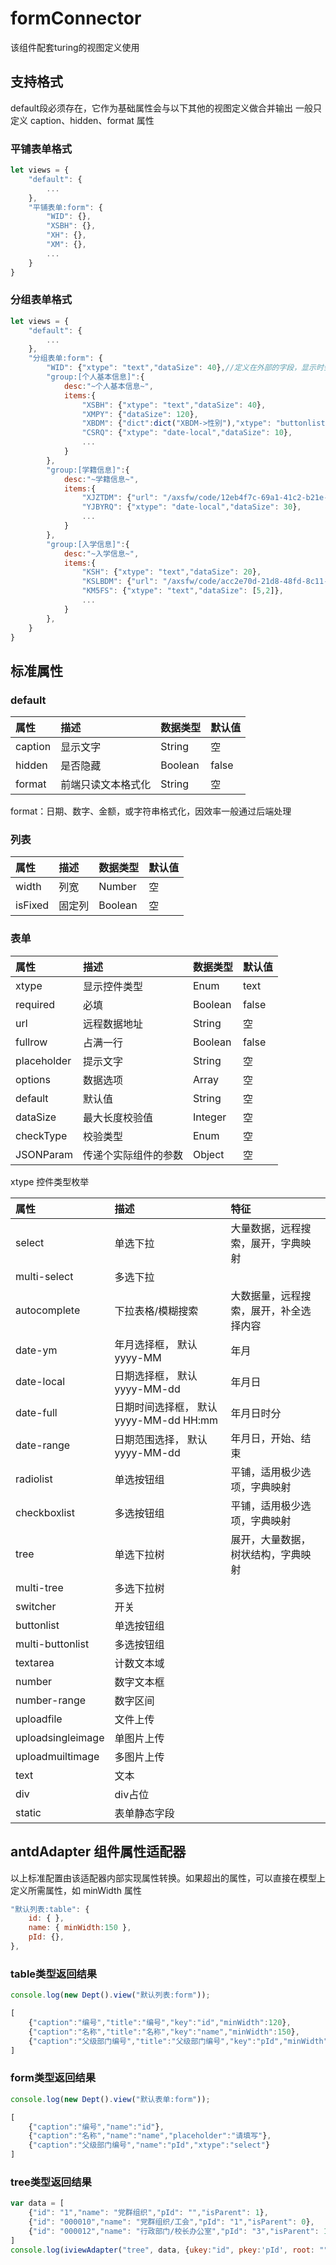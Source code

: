 # formConnector

该组件配套turing的视图定义使用

## 支持格式

default段必须存在，它作为基础属性会与以下其他的视图定义做合并输出
一般只定义 caption、hidden、format 属性

### 平铺表单格式

```js
let views = {
    "default": {
        ...
    },
    "平铺表单:form": {
        "WID": {},
        "XSBH": {},
        "XH": {},
        "XM": {},
        ...
    }
}
```

### 分组表单格式

```js
let views = {
    "default": {
        ...
    },
    "分组表单:form": {
        "WID": {"xtype": "text","dataSize": 40},//定义在外部的字段，显示时会被忽略
        "group:[个人基本信息]":{
            desc:"~个人基本信息~",
            items:{
                "XSBH": {"xtype": "text","dataSize": 40},
                "XMPY": {"dataSize": 120},
                "XBDM": {"dict":dict("XBDM->性别"),"xtype": "buttonlist","dataSize": 1},
                "CSRQ": {"xtype": "date-local","dataSize": 10},
                ...
            }
        },
        "group:[学籍信息]":{
            desc:"~学籍信息~",
            items:{
                "XJZTDM": {"url": "/axsfw/code/12eb4f7c-69a1-41c2-b21e-c99fe850264a.do","xtype": "select","dataSize": 6},
                "YJBYRQ": {"xtype": "date-local","dataSize": 30},
                ...
            }
        },
        "group:[入学信息]":{
            desc:"~入学信息~",
            items:{
                "KSH": {"xtype": "text","dataSize": 20},
                "KSLBDM": {"url": "/axsfw/code/acc2e70d-21d8-48fd-8c11-762fb2d01c47.do","xtype": "select","dataSize": 10},
                "KM5FS": {"xtype": "text","dataSize": [5,2]},
                ...
            }
        },
    }
}
```


## 标准属性

### default

| 属性 | 描述 | 数据类型 | 默认值 |
| :--- | :--- | :--- | :--- |
| caption | 显示文字 | String | 空 |
| hidden | 是否隐藏 | Boolean | false |
| format | 前端只读文本格式化 | String | 空 |

format：日期、数字、金额，或字符串格式化，因效率一般通过后端处理


### 列表

| 属性 | 描述 | 数据类型 | 默认值 |
| :--- | :--- | :--- | :--- |
| width | 列宽 | Number | 空 |
| isFixed | 固定列 | Boolean | 空 |

### 表单

| 属性 | 描述 | 数据类型 | 默认值 |
| :--- | :--- | :--- | :--- |
| xtype | 显示控件类型 | Enum | text |
| required | 必填 | Boolean | false |
| url | 远程数据地址 | String | 空 |
| fullrow | 占满一行 | Boolean | false |
| placeholder | 提示文字 | String | 空 |
| options | 数据选项 | Array | 空 |
| default | 默认值 | String | 空 |
| dataSize | 最大长度校验值 | Integer | 空 |
| checkType | 校验类型 | Enum | 空 |
| JSONParam | 传递个实际组件的参数 | Object | 空 |

xtype 控件类型枚举

| 属性 | 描述 | 特征 |
| :--- | :--- | :--- | 
| select | 单选下拉 | 大量数据，远程搜索，展开，字典映射 |
| multi-select | 多选下拉 | |
| autocomplete | 下拉表格/模糊搜索 | 大数据量，远程搜索，展开，补全选择内容 |
| date-ym | 年月选择框， 默认 yyyy-MM | 年月 |
| date-local | 日期选择框， 默认 yyyy-MM-dd | 年月日 |
| date-full | 日期时间选择框， 默认 yyyy-MM-dd HH:mm | 年月日时分 |
| date-range | 日期范围选择， 默认 yyyy-MM-dd | 年月日，开始、结束 |
| radiolist | 单选按钮组 | 平铺，适用极少选项，字典映射 |
| checkboxlist | 多选按钮组 | 平铺，适用极少选项，字典映射 |
| tree | 单选下拉树 | 展开，大量数据，树状结构，字典映射 |
| multi-tree | 多选下拉树 
| switcher | 开关 
| buttonlist | 单选按钮组 
| multi-buttonlist | 多选按钮组 
| textarea | 计数文本域
| number | 数字文本框
| number-range | 数字区间
| uploadfile | 文件上传
| uploadsingleimage | 单图片上传 
| uploadmuiltimage | 多图片上传
| text | 文本 
| div | div占位 
| static | 表单静态字段 


## antdAdapter 组件属性适配器

以上标准配置由该适配器内部实现属性转换。如果超出的属性，可以直接在模型上定义所需属性，如 minWidth 属性

```js
"默认列表:table": {
    id: { },
    name: { minWidth:150 },
    pId: {},
},
```

### table类型返回结果
```js
console.log(new Dept().view("默认列表:form"));

[
    {"caption":"编号","title":"编号","key":"id","minWidth":120},
    {"caption":"名称","title":"名称","key":"name","minWidth":150},
    {"caption":"父级部门编号","title":"父级部门编号","key":"pId","minWidth":120}
]
```

### form类型返回结果
```js
console.log(new Dept().view("默认表单:form"));

[
    {"caption":"编号","name":"id"},
    {"caption":"名称","name":"name","placeholder":"请填写"},
    {"caption":"父级部门编号","name":"pId","xtype":"select"}
]
```

### tree类型返回结果
```js
var data = [
    {"id": "1","name": "党群组织","pId": "","isParent": 1},
    {"id": "000010","name": "党群组织/工会","pId": "1","isParent": 0},
    {"id": "000012","name": "行政部门/校长办公室","pId": "3","isParent": 1}
]
console.log(iviewAdapter("tree", data, {ukey:"id", pkey:'pId', root: "", label:"name"}))
```
